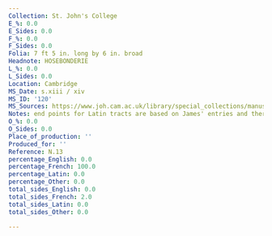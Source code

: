 ```yaml
---
Collection: St. John's College
E_%: 0.0
E_Sides: 0.0
F_%: 0.0
F_Sides: 0.0
Folia: 7 ft 5 in. long by 6 in. broad
Headnote: HOSEBONDERIE
L_%: 0.0
L_Sides: 0.0
Location: Cambridge
MS_Date: s.xiii / xiv
MS_ID: '120'
MS_Sources: https://www.joh.cam.ac.uk/library/special_collections/manuscripts/medieval_manuscripts/medman/N_13.htm
Notes: end points for Latin tracts are based on James' entries and therefore approximate
O_%: 0.0
O_Sides: 0.0
Place_of_production: ''
Produced_for: ''
Reference: N.13
percentage_English: 0.0
percentage_French: 100.0
percentage_Latin: 0.0
percentage_Other: 0.0
total_sides_English: 0.0
total_sides_French: 2.0
total_sides_Latin: 0.0
total_sides_Other: 0.0

---
```

